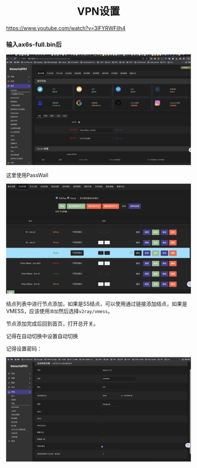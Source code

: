 <h1 align="center">VPN设置</h1>


https://www.youtube.com/watch?v=3lFYRWFIlh4



### 输入ax6s-full.bin后

![image-20230605221508069](VPN设置.assets/image-20230605221508069.png)



这里使用PassWall



![image-20230605221539014](VPN设置.assets/image-20230605221539014.png)



结点列表中进行节点添加，如果是SS结点，可以使用通过链接添加结点，如果是VMESS，应该使用`添加`然后选择`v2ray/vmess`。



节点添加完成后回到首页，打开总开关。

记得在自动切换中设置自动切换





记得设置密码：

![image-20230605222911503](VPN设置.assets/image-20230605222911503.png)